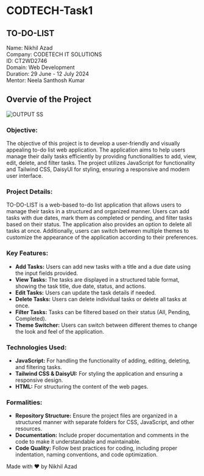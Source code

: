 # CODTECH-Task1

## TO-DO-LIST

Name: Nikhil Azad <br>
Company: CODETECH IT SOLUTIONS <br>
ID: CT2WD2746 <br>
Domain: Web Development <br>
Duration: 29 June - 12 July 2024 <br>
Mentor: Neela Santhosh Kumar <br>

## Overvie of the Project
![OUTPUT SS](https://github.com/nikhilazad1/CODTECH-Task1/assets/158045459/72fdbff6-1374-4e6d-a35f-0492a2eee24c)

    
### Objective:

The objective of this project is to develop a user-friendly and visually appealing to-do list web application. The application aims to help users manage their daily tasks efficiently by providing functionalities to add, view, edit, delete, and filter tasks. The project utilizes JavaScript for functionality and Tailwind CSS, DaisyUI for styling, ensuring a responsive and modern user interface.

### Project Details:

TO-DO-LIST is a web-based to-do list application that allows users to manage their tasks in a structured and organized manner. Users can add tasks with due dates, mark them as completed or pending, and filter tasks based on their status. The application also provides an option to delete all tasks at once. Additionally, users can switch between multiple themes to customize the appearance of the application according to their preferences.

### Key Features:

- **Add Tasks:** Users can add new tasks with a title and a due date using the input fields provided.
- **View Tasks:** The tasks are displayed in a structured table format, showing the task title, due date, status, and actions.
- **Edit Tasks:** Users can update the task details if needed.
- **Delete Tasks:** Users can delete individual tasks or delete all tasks at once.
- **Filter Tasks:** Tasks can be filtered based on their status (All, Pending, Completed).
- **Theme Switcher:** Users can switch between different themes to change the look and feel of the application.

### Technologies Used:

- **JavaScript:** For handling the functionality of adding, editing, deleting, and filtering tasks.
- **Tailwind CSS & DaisyUI:** For styling the application and ensuring a responsive design.
- **HTML:** For structuring the content of the web pages.

### Formalities:

- **Repository Structure:** Ensure the project files are organized in a structured manner with separate folders for CSS, JavaScript, and other resources.
- **Documentation:** Include proper documentation and comments in the code to make it understandable and maintainable.
- **Code Quality:** Follow best practices for coding, including proper indentation, naming conventions, and code optimization.

Made with ❤️ by Nikhil Azad

